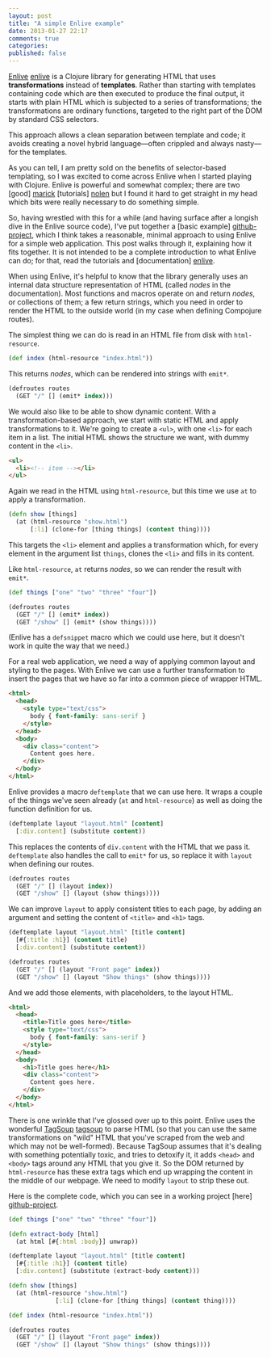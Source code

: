```yaml
---
layout: post
title: "A simple Enlive example"
date: 2013-01-27 22:17
comments: true
categories:
published: false
---
```


[Enlive] [enlive] is a Clojure library for generating HTML that uses
**transformations** instead of **templates**. Rather than starting with
templates containing code which are then executed to produce the final
output, it starts with plain HTML which is subjected to a series of
transformations; the transformations are ordinary functions, targeted
to the right part of the DOM by standard CSS selectors.

This approach allows a clean separation between template and code; it
avoids creating a novel hybrid language&mdash;often crippled and always
nasty&mdash;for the templates.

As you can tell, I am pretty sold on the benefits of selector-based
templating, so I was excited to come across Enlive when I started
playing with Clojure. Enlive is powerful and somewhat complex; there
are two [good] [marick] [tutorials] [nolen] but I found it hard to get
straight in my head which bits were really necessary to do something
simple.

[marick]: https://github.com/cgrand/enlive/wiki/Table-and-Layout-Tutorial,-Part-1:-The-Goal "Brian Marick's tutorial"
[nolen]: https://github.com/swannodette/enlive-tutorial/ "David Nolen's tutorial"

So, having wrestled with this for a while (and having surface after a
longish dive in the Enlive source code), I've put together a [basic example]
[github-project], which I think takes a reasonable, minimal approach
to using Enlive for a simple web application. This post walks through
it, explaining how it fits together. It is not intended to be a
complete introduction to what Enlive can do; for that, read the
tutorials and [documentation] [enlive].

<!--more-->

When using Enlive, it's helpful to know that the library generally
uses an internal data structure representation of HTML (called *nodes*
in the documentation). Most functions and macros operate on and return
*nodes*, or collections of them; a few return strings, which you need
in order to render the HTML to the outside world (in my case when
defining Compojure routes).

The simplest thing we can do is read in an HTML file from disk with
`html-resource`.

``` clojure
(def index (html-resource "index.html"))
```

This returns *nodes*, which can be rendered into strings with `emit*`.

``` clojure
(defroutes routes
  (GET "/" [] (emit* index)))
```

We would also like to be able to show dynamic content. With a
transformation-based approach, we start with static HTML and apply
transformations to it. We're going to create a `<ul>`, with one `<li>`
for each item in a list. The initial HTML shows the structure we want,
with dummy content in the `<li>`.

``` html
<ul>
  <li><!-- item --></li>
</ul>
```

Again we read in the HTML using `html-resource`, but this time we use
`at` to apply a transformation.

``` clojure
(defn show [things]
  (at (html-resource "show.html")
      [:li] (clone-for [thing things] (content thing))))
```

This targets the `<li>` element and applies a transformation which,
for every element in the argument list `things`, clones the `<li>` and
fills in its content.

Like `html-resource`, `at` returns *nodes*, so we can render the
result with `emit*`.

``` clojure
(def things ["one" "two" "three" "four"])

(defroutes routes
  (GET "/" [] (emit* index))
  (GET "/show" [] (emit* (show things))))
```

(Enlive has a `defsnippet` macro which we could use here, but it
doesn't work in quite the way that we need.)

For a real web application, we need a way of applying common layout
and styling to the pages. With Enlive we can use a further
transformation to insert the pages that we have so far into a common piece of wrapper HTML.

``` html
<html>
  <head>
    <style type="text/css">
      body { font-family: sans-serif }
    </style>
  </head>
  <body>
    <div class="content">
      Content goes here.
    </div>
  </body>
</html>
```

Enlive provides a macro `deftemplate` that we can use here. It wraps a
couple of the things we've seen already (`at` and `html-resource`) as
well as doing the function definition for us.

``` clojure
(deftemplate layout "layout.html" [content]
  [:div.content] (substitute content))
```

This replaces the contents of `div.content` with the HTML that we pass
it. `deftemplate` also handles the call to `emit*` for us, so replace
it with `layout` when defining our routes.

``` clojure
(defroutes routes
  (GET "/" [] (layout index))
  (GET "/show" [] (layout (show things))))
```

We can improve `layout` to apply consistent titles to each page, by
adding an argument and setting the content of `<title>` and `<h1>`
tags.

``` clojure
(deftemplate layout "layout.html" [title content]
  [#{:title :h1}] (content title)
  [:div.content] (substitute content))

(defroutes routes
  (GET "/" [] (layout "Front page" index))
  (GET "/show" [] (layout "Show things" (show things))))
```

And we add those elements, with placeholders, to the layout HTML.

``` html
<html>
  <head>
    <title>Title goes here</title>
    <style type="text/css">
      body { font-family: sans-serif }
    </style>
  </head>
  <body>
    <h1>Title goes here</h1>
    <div class="content">
      Content goes here.
    </div>
  </body>
</html>
```

There is one wrinkle that I've glossed over up to this point. Enlive
uses the wonderful [TagSoup] [tagsoup] to parse HTML (so that you can
use the same transformations on "wild" HTML that you've scraped from
the web and which may not be well-formed). Because TagSoup assumes
that it's dealing with something potentially toxic, and tries to
detoxify it, it adds `<head>` and `<body>` tags around any HTML that
you give it. So the DOM returned by `html-resource` has these extra
tags which end up wrapping the content in the middle of our webpage.
We need to modify `layout` to strip these out.

[tagsoup]: http://ccil.org/~cowan/XML/tagsoup/

Here is the complete code, which you can see in a working project
[here] [github-project].

``` clojure
(def things ["one" "two" "three" "four"])

(defn extract-body [html]
  (at html [#{:html :body}] unwrap))

(deftemplate layout "layout.html" [title content]
  [#{:title :h1}] (content title)
  [:div.content] (substitute (extract-body content)))

(defn show [things]
  (at (html-resource "show.html")
             [:li] (clone-for [thing things] (content thing))))

(def index (html-resource "index.html"))

(defroutes routes
  (GET "/" [] (layout "Front page" index))
  (GET "/show" [] (layout "Show things" (show things))))
```

[github-project]: https://github.com/benbc/simple-enlive-example
[enlive]: https://github.com/cgrand/enlive
